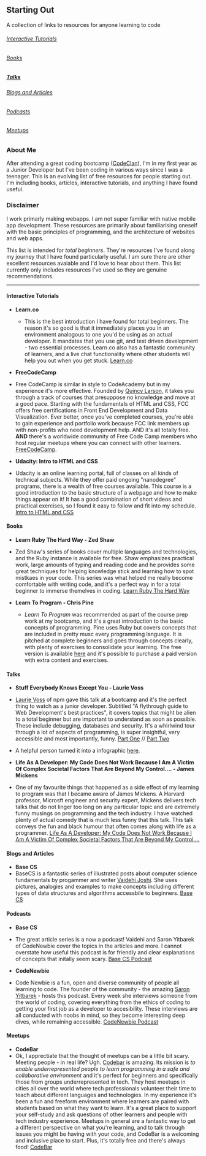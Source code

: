 ## Starting Out
A collection of links to resources for anyone learning to code

###### [Interactive Tutorials](#interactive-tutorials)
###### [Books](#books)
##### [Talks](#talks)
###### [Blogs and Articles](#blogs-articles)
###### [Podcasts](#podcasts)
###### [Meetups](#meetups)


### About Me

After attending a great coding bootcamp ([CodeClan](http://www.codeclan.com)), I'm in my first year as a Junior Developer but I've been coding in various ways since I was a teenager.
This is an evolving list of free resources for people starting out. I'm including books, articles, interactive tutorials, and anything I have found useful.


### Disclaimer
I work primarly making webapps. I am not super familiar with native mobile app development. These resources are primarily about familiarising oneself with the basic principles of programming, and the architecture of websites and web apps.

This list is intended for *total beginners*. They're resources I've found along my journey that I have found particularly useful. I am sure there are other excellent resources avaiable and I'd love to hear about them. This list currently only includes resources I've used so they are genuine recommendations.

***

#### <a name="interactive-tutorials"></a> Interactive Tutorials

* **Learn.co**
  * This is the best introduction I have found for total beginners. The reason it's so good is that it immediately places you in an environment analogous to one you'd be using as an actual developer. It mandates that you use git, and test driven development - two essential processes. Learn.co also has a fantastic community of learners, and a live chat functionality where other students will help you out when you get stuck. [Learn.co](https://learn.co/sign_up)

* **FreeCodeCamp**
 * Free CodeCamp is similar in style to CodeAcademy but in my experience it's more effective.
Founded by [Quincy Larson](https://twitter.com/ossia), it takes you through a track of courses that presuppose no knowledge and move at a good pace. Starting with the fundamentals of HTML and CSS, FCC offers free certifications in Front End Development and Data Visualization. Ever better, once you've completed courses, you're able to gain experience and portfolio work because FCC link members up with non-profits who need development help. AND it's all totally free. **AND** there's a worldwide community of Free Code Camp members who host regular meetups where you can connect with other learners.
[FreeCodeCamp](https://www.freecodecamp.org/).

* **Udacity: Intro to HTML and CSS**
 * Udacity is an online learning portal, full of classes on all kinds of technical subjects. While they offer paid ongoing "nanodegree" programs, there is a wealth of free courses available. This course is a good introduction to the basic structure of a webpage and how to make things appear on it! It has a good combination of short videos and practical exercises, so I found it easy to follow and fit into my schedule.
 [Intro to HTML and CSS](https://eu.udacity.com/course/intro-to-html-and-css--ud304)


#### <a name="books"></a>Books

* **Learn Ruby The Hard Way - Zed Shaw**
 * Zed Shaw's series of books cover multiple languages and technologies, and the Ruby instance is available for free. Shaw emphasizes practical work, large amounts of typing and reading code and he provides some great techniques for helping knowledge stick and learning how to spot mistkaes in your code. This series was what helped me really become comfortable with writing code, and it's a perfect way in for a total beginner to immerse themelves in coding. [Learn Ruby The Hard Way](https://learnrubythehardway.org/book/)


 * **Learn To Program - Chris Pine**
   * *Learn To Program* was recommended as part of the course prep work at my bootcamp, and it's a great introduction to the basic concepts of programming. Pine uses Ruby but covers concepts that are included in pretty musc every programming language. It is pitched at complete beginners and goes through concepts clearly, with plenty of exercises to consolidate your learning. The free version is available [here](https://pine.fm/LearnToProgram/) and it's possible to purchase a paid version with extra content and exercises.




#### <a name="talks"></a> Talks
* **Stuff Everybody Knows Except You - Laurie Voss**
 * [Laurie Voss](https://twitter.com/seldo) of npm gave this talk at a bootcamp and it's the perfect thing to watch as a junior developer. Subtitled "A flythrough guide to Web Development's best practices", it covers topics that might be alien to a total beginner but are important to understand as soon as possible. These include debugging, databases and security. It's a whirlwind tour through a lot of aspects of programming, is super insightful, very accessible and most importantly, funny. [Part One](https://www.youtube.com/watch?v=JIJZnF_L5KI) // [Part Two](https://www.youtube.com/watch?v=4H8VTCSbYQg)
 * A helpful person turned it into a infographic [here](https://www.hackreactor.com/blog/infographic-laurie-voss-things-everyone-knows-except-you).


* **Life As A Developer: My Code Does Not Work Because I Am A Victim Of Complex Societal Factors That Are Beyond My Control…. - James Mickens**
 * One of my favourite things that happened as a side effect of my learning to program was that I became aware of James Mickens. A Harvard professor, Microsft engineer and security expert, Mickens delivers tech talks that do not linger too long on any particular topic and are extremely funny musings on programming and the tech industry. I have watched plenty of actual comedy that is much less funny that this talk. This talk conveys the fun and black humour that often comes along with life as a programmer. [Life As A Developer: My Code Does Not Work Because I Am A Victim Of Complex Societal Factors That Are Beyond My Control….](https://vimeo.com/180568023)


#### <a name="blogs-articles"></a>Blogs and Articles
* **Base CS**
 * BaseCS is a fantastic series of illustrated posts about computer science fundamentals by progammer and writer [Vaidehi Joshi](https://twitter.com/vaidehijoshi). She uses pictures, analogies and examples to make concepts including different types of data structures and algorithms accessbile to beginners. [Base CS](https://medium.com/basecs)

#### <a name="podcasts"></a>Podcasts
* **Base CS**
 * The great article series is a now a podcast! Vaidehi and Saron Yitbarek of CodeNewbie cover the topics in the articles and more. I cannot overstate how useful this podcast is for friendly and clear explanations of concepts that initally seem scary. [Base CS Podcast](https://www.codenewbie.org/basecs)


* **CodeNewbie**
 * Code Newbie is a fun, open and diverse community of people all learning to code. The founder of the community - the amazing [Saron Yitbarek](https://twitter.com/saronyitbarek) - hosts this podcast. Every week she interviews someone from the world of coding, covering everything from the ethics of coding to getting your first job as a developer to accesibility. These interviews are all conducted with noobs in mind, so they become interesting deep dives, while remaining accessible. [CodeNewbie Podcast](https://www.codenewbie.org/podcast)


#### <a name="meetups"></a>Meetups

* **CodeBar**
 * Ok, I apprectiate that the thought of meetups can be a little bit scary. Meeting people - in real life? Ugh. [Codebar](https://twitter.com/codebar) is amazing. Its mission is *to enable underrepresented people to learn programming in a safe and collaborative environment* and it's perfect for beginners and specifically those from groups underrepresented in tech. They host meetups in cities all over the world where tech professionals volunteer their time to teach about different languages and technologies. In my experience it's been a fun and freeform environment where learners are paired with students based on what they want to learn. It's a great place to support your self-study and ask questions of other learners and people with tech industry experience. Meetups in general are a fantastic way to get a different perspective on what you're learning, and to talk through issues you might be having with your code, and CodeBar is a welcoming and inclusive place to start.  Plus, it's totally free and there's always food! [CodeBar](codebar.io)
